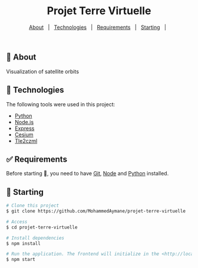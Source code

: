 <h1 align="center">Projet Terre Virtuelle</h1>

<!-- Status -->

<!-- <h4 align="center">
	🚧  Projet Terre Virtuelle 🚀 Under construction...  🚧
</h4>

<hr> -->

<p align="center">
  <a href="#dart-about">About</a> &#xa0; | &#xa0; 
  <a href="#rocket-technologies">Technologies</a> &#xa0; | &#xa0;
  <a href="#white_check_mark-requirements">Requirements</a> &#xa0; | &#xa0;
  <a href="#checkered_flag-starting">Starting</a> &#xa0; | &#xa0;
</p>

<br>

## :dart: About

Visualization of satellite orbits

## :rocket: Technologies

The following tools were used in this project:

- [Python](https://www.python.org/)
- [Node.js](https://nodejs.org/en/)
- [Express](http://expressjs.com/)
- [Cesium](https://cesium.com/)
- [Tle2czml](https://github.com/kujosHeist/tle2czml)

## :white_check_mark: Requirements

Before starting :checkered_flag:, you need to have [Git](https://git-scm.com), [Node](https://nodejs.org/en/) and [Python](https://www.python.org/) installed.

## :checkered_flag: Starting

```bash
# Clone this project
$ git clone https://github.com/MohammedAymane/projet-terre-virtuelle

# Access
$ cd projet-terre-virtuelle

# Install dependencies
$ npm install

# Run the application. The frontend will initialize in the <http://localhost:8080> and the backend in <http://localhost:9000>
$ npm start
```
